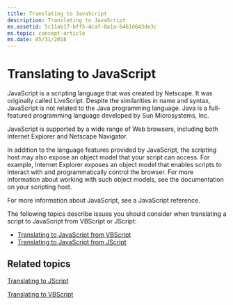 ```yaml
---
title: Translating to JavaScript
description: Translating to JavaScript
ms.assetid: 5c11ab17-bff5-4caf-8a1a-6461d643de3c
ms.topic: concept-article
ms.date: 05/31/2018
---
```


# Translating to JavaScript

JavaScript is a scripting language that was created by Netscape. It was originally called LiveScript. Despite the similarities in name and syntax, JavaScript is not related to the Java programming language. Java is a full-featured programming language developed by Sun Microsystems, Inc.

JavaScript is supported by a wide range of Web browsers, including both Internet Explorer and Netscape Navigator.

In addition to the language features provided by JavaScript, the scripting host may also expose an object model that your script can access. For example, Internet Explorer exposes an object model that enables scripts to interact with and programmatically control the browser. For more information about working with such object models, see the documentation on your scripting host.

For more information about JavaScript, see a JavaScript reference.

The following topics describe issues you should consider when translating a script to JavaScript from VBScript or JScript:

-   [Translating to JavaScript from VBScript](translating-to-javascript-from-vbscript.md)
-   [Translating to JavaScript from JScript](translating-to-javascript-from-jscript.md)

## Related topics

<dl> <dt>

[Translating to JScript](translating-to-jscript.md)
</dt> <dt>

[Translating to VBScript](translating-to-vbscript.md)
</dt> </dl>

 

 




